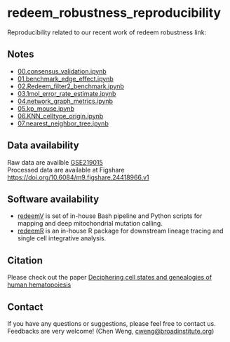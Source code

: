 # redeem_robustness_reproducibility
Reproducibility related to our recent work of redeem robustness
link:
## Notes
- [00.consensus_validation.ipynb](notebooks/notebook_share/00.consensus_validation.ipynb)
- [01.benchmark_edge_effect.ipynb](notebooks/notebook_share/01.benchmark_edge_effect.ipynb)
- [02.Redeem_filter2_benchmark.ipynb](notebooks/notebook_share/02_error_rate_estimate_trim5.ipynb)
- [03.1mol_error_rate_estimate.ipynb](notebooks/notebook_share/03.Redeem_filter2_benchmark.ipynb)
- [04.network_graph_metrics.ipynb](notebooks/notebook_share/04.network_graph_metrics.ipynb)
- [05.kp_mouse.ipynb](notebooks/notebook_share/05.kp_mouse.ipynb)
- [06.KNN_celltype_origin.ipynb](notebooks/notebook_share/06.KNN_celltype_origin.ipynb)
- [07.nearest_neighbor_tree.ipynb](notebooks/notebook_share/07.nearest_neighbor_tree.ipynb)

  
## Data availability
Raw data are availble [GSE219015](https://www.ncbi.nlm.nih.gov/geo/query/acc.cgi?acc=GSE219015)</br>
Processed data are available at Figshare https://doi.org/10.6084/m9.figshare.24418966.v1
## Software availability
- [redeemV](https://github.com/chenweng1991/redeemV) is set of in-house Bash pipeline and Python scripts for mapping and deep mitochondrial mutation calling. 
- [redeemR](https://github.com/chenweng1991/redeemR) is an in-house R package for downstream lineage tracing and single cell integrative analysis.

## Citation
Please check out the paper [Deciphering cell states and genealogies of human hematopoiesis](https://doi.org/10.1038/s41586-024-07066-z)

## Contact
If you have any questions or suggestions, please feel free to contact us. Feedbacks are very welcome! (Chen Weng, cweng@broadinstitute.org)
